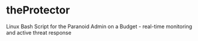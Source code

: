 # theProtector
Linux Bash Script for the Paranoid Admin on a Budget - real-time monitoring and active threat response
